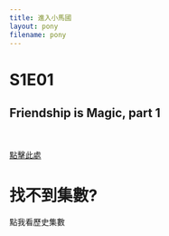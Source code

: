 ```yaml
---
title: 進入小馬國
layout: pony
filename: pony
--- 
```


<h1 id="episode">S1E01</h1>
<h2 id="title">Friendship is Magic, part 1</h2>
<br>
<br>
<a id="link" href="https://linbei9487.github.io/pony/G4/S1#tit0"> 點擊此處</a>







<h1>找不到集數?</h1>
<a herf="https://linbei9487.github.io/pony/history"> 點我看歷史集數</a>

<script src="/src/js/pony.js"></script>    